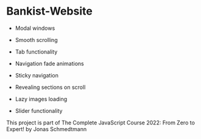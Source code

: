 # Bankist-Website

* Modal windows

* Smooth scrolling

* Tab functionality

* Navigation fade animations

* Sticky navigation

* Revealing sections on scroll

* Lazy images loading

* Slider functionality

This project is part of The Complete JavaScript Course 2022: From Zero to Expert! by Jonas Schmedtmann
